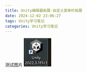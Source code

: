```yaml
---
title: Unity编辑器拓展-自定义菜单栏拓展
date: 2024-12-02 23:06:27
tags: Unity学习笔记
categories: Unity学习笔记
---
```



测试图片
![](./一-自定义菜单栏拓展/QQ20241202-230828.png)